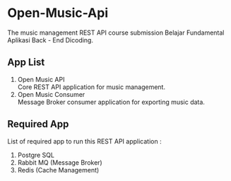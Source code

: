 # Open-Music-Api
The music management REST API course submission Belajar Fundamental Aplikasi Back - End Dicoding.

## App List
1. Open Music API \
Core REST API application for music management.
2. Open Music Consumer \
Message Broker consumer application for exporting music data.

## Required App
List of required app to run this REST API application :
1. Postgre SQL
2. Rabbit MQ (Message Broker)
3. Redis (Cache Management)

